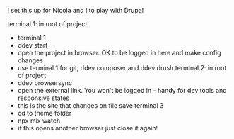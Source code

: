 I set this up for Nicola and I to play with Drupal

terminal 1: in root of project

- terminal 1
- ddev start
- open the project in browser. OK to be logged in here and make config changes
- use terminal 1 for git, ddev composer and ddev drush
  terminal 2: in root of project
- ddev browsersync
- open the external link. You won't be logged in - handy for dev tools and responsive states
- this is the site that changes on file save
  terminal 3
- cd to theme folder
- npx mix watch
- if this opens another browser just close it again!
